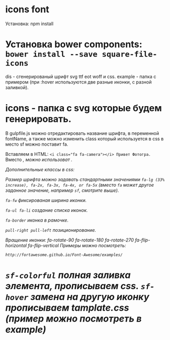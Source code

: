 icons font
================
Установка:
npm install

Установка bower components:
`bower install --save square-file-icons`
================
dis - сгенерированый шрифт svg ttf eot woff и css.
example - папка с примером (при :hover используются две разные иконки, с разной заливкой).

icons - папка с svg которые будем генерировать.
================

В gulpfile.js можно отредактировать название шрифта, в переменной fontName, а также можно изменить сlass который используется в css в место sf можно поставит fa.

Вставляем в HTML:
`<i class="fa fa-camera"></i> Привет Фотогра.`
Вместо <i>, можно использоват <span>.

Дополнительные классы в css:

Размер шрифта можно задавать стандартными значениями `fa-lg (33% increase), fa-2x, fa-3x, fa-4x, or fa-5x` (вместо `fa` может другое заданное значение, например `sf`, смотрите выше).

`fa-fw` фиксированая ширина иконки.

`fa-ul fa-li` создание списка иконок.

`fa-border` иконка в рамочке.

`pull-right pull-left` позиционирование.


Вращение иконки:
  fa-rotate-90
  fa-rotate-180
  fa-rotate-270
  fa-flip-horizontal
  fa-flip-vertical
Примеры можно посмотреть:

```Example
http://fortawesome.github.io/Font-Awesome/examples/
````
`sf-colorful` полная заливка элемента, прописываем css.
`sf-hover` замена на другую иконку прописываем tamplate.css (пример можно посмотреть в example)
================